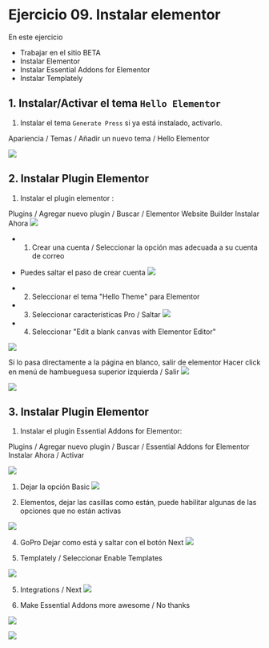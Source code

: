 
# Ejercicio 09. Instalar elementor
En este ejercicio 
- Trabajar en el sitio BETA
- Instalar Elementor
- Instalar Essential Addons for Elementor 
- Instalar Templately


## 1. Instalar/Activar el tema `Hello Elementor`
1. Instalar el tema `Generate Press` si ya está instalado, activarlo.

Apariencia / Temas / Añadir un nuevo tema / Hello Elementor


![](https://i.imgur.com/KxVNHsh.png)


## 2. Instalar  Plugin Elementor
1. Instalar el plugin elementor : 

Plugins / Agregar nuevo plugin / Buscar / Elementor Website Builder
Instalar Ahora 
![](https://i.imgur.com/unBaVi4.png)

- 1. Crear una cuenta / Seleccionar la opción mas adecuada a su cuenta de correo 
- Puedes saltar el paso de crear cuenta
![](https://i.imgur.com/TA111l2.png)


- 2. Seleccionar el tema "Hello Theme" para Elementor
- 3. Seleccionar características Pro / Saltar
![](https://i.imgur.com/aD2CL6R.png)

- 4. Seleccionar "Edit a blank canvas with Elementor Editor"

![](https://i.imgur.com/UBc9GEu.png)

Si lo pasa directamente a la página en blanco, salir de elementor 
Hacer click en menú de hambueguesa superior izquierda / Salir
![](https://i.imgur.com/GTRavVc.png)

![](https://i.imgur.com/smjiNqG.png)



## 3. Instalar  Plugin Elementor

1. Instalar el plugin Essential Addons for Elementor: 

Plugins / Agregar nuevo plugin / Buscar / Essential Addons for Elementor 
Instalar Ahora / Activar

![](https://i.imgur.com/vjyN1Po.png)

1. Dejar la opción Basic
![](https://i.imgur.com/URGr4MR.png)

2. Elementos, dejar las casillas como están, puede habilitar algunas de las opciones que no están activas

![](https://i.imgur.com/CtkRlhq.png)

4. GoPro Dejar como está y saltar con el botón Next
![](https://i.imgur.com/qwaUOwj.png)

5. Templately / Seleccionar Enable Templates

![](https://i.imgur.com/g4S3xRU.png)

5. Integrations / Next
![](https://i.imgur.com/Oj33tJM.png)

6. Make Essential Addons more awesome / No thanks

![](https://i.imgur.com/5xuD1xX.png)


![](https://i.imgur.com/EhjVzXz.png)




<!--stackedit_data:
eyJoaXN0b3J5IjpbLTE1NDY3NDkzMzAsNjk5ODc3OTU1LC0xMD
YxNTA5NjcwLC0xMjQwMTI0NDMxLC0xNTUyMzk5NTQ4LC04MzIw
OTg3NzIsMjE3NjU5NDQ2XX0=
-->